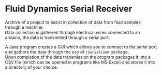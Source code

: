 # Fluid Dynamics Serial Receiver
Archive of a project to assist in collection of data from fluid samples through a machine.   
Data collection is gathered through electrical wires connected to an arduino, the data is transmitted through a serial port.   

A Java program creates a GUI which allows you to connect to the serial port and gathers the data through the use of `jSerialComm` package.    
Upon completion of the data transmission the program packages it into a CSV file (which can be opened in programs like MS Excel) and stores it into a directory of your choice.